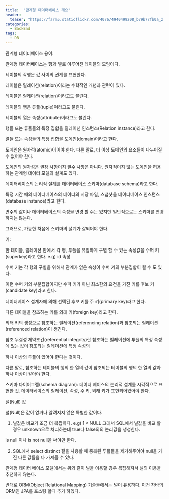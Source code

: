 ```yaml
---
title:  "관계형 데이터베이스 개요"
header:
  teaser: "https://farm5.staticflickr.com/4076/4940499208_b79b77fb0a_z.jpg"
categories: 
  - BackEnd
tags:
  - DB
---
```


관계형 데이터베이스 용어:

관계형 데이터베이스는 행과 열로 이루어진 테이블의 모임이다.

테이블의 각행은 값 사이의 관계를 표현한다.

테이블은 릴레이션(relation)이라는 수학적인 개념과 관련이 있다.

테이블은 릴레이션(relation)이라고도 불린다.

테이블의 행은 튜플(tuple)이라고도 불린다.

테이블의 열은 속성(attribute)이라고도 불린다.

행들 또는 튜플들의 특정 집합을 릴레이션 인스턴스(Relation instance)라고 한다.

열들 또는 속성들의 특정 집합을 도메인(domain)이라고 한다.

도메인은 원자적(atomic)이어야 한다. 다른 말로, 더 이상 도메인의 요소들이 나누어질 수 없어야 한다.

도메인의 원자성은 권장 사항이지 필수 사항은 아니다. 원자적이지 않는 도메인을 허용하는 관계형 데이터 모델의 설계도 있다.

데이터베이스의 논리적 설계를 데이터베이스 스키마(database schema)라고 한다.

특정 시간 때의 데이터베이스의 데이터의 저장 파일, 스냅샷을 데이터베이스 인스턴스(database instance)라고 한다.

변수의 값이나 데이터베이스의 속성을 변경 할 수는 있지만 일반적으로는 스키마를 변경하지는 않는다.

그러므로, 가능한 처음에 스키마의 설계가 잘되어야 한다.

키:

한 테이블, 릴레이션 안에서 각 행, 투플을 유일하게 구별 할 수 있는 속성값을 수퍼 키(superkey)라고 한다. e.g) id 속성

수퍼 키는 각 행의 구별을 위해서 관계가 없은 속성이 수퍼 키의 부분집합이 될 수 도 있다.

이런 수퍼 키의 부분집합이지만 수퍼 키가 아닌 최소한의 요건을 가진 키를 후보 키(candidate key)라고 한다.

데이터베이스 설계자에 의해 선택된 후보 키를 주 키(primary key)라고 한다.

다른 테이블을 참조하는 키를 외래 키(foreign key)라고 한다.

외래 키의 생성으로 참조하는 릴레이션(referencing relation)과 참조되는 릴레이션(referenced relation)이 생긴다.

참조 무결성 제약조건(referential integrity)란 참조하는 릴레이션에 투플의 특정 속성에 있는 값이 참조되는 릴레이션에 특정 속성의

하나 이상의 투플이 있어야 한다는 것이다.

다른 말로, 참조하는 테이블의 행의 한 열의 값이 참조되는 테이블의 행의 한 열의 값과 하나 이상이 같아야 한다.



스키마 다이어그램(schema diagram): 데이터 베이스의 논리적 설계를 시각적으로 표현한 것. 데이터베이스의 릴레이션, 속성, 주 키, 외래 키가 표현되어있어야 한다.





널(Null) 값

널(Null)은 값이 없거나 알려지지 않은 특별한 값이다.

1. 널값은 비교가 조금 더 복잡하다. e.g) 1 < NULL 그래서 SQL에서 널값을 비교 할 경우 unknown으로 처리하는데 true나 false외의 논리값을 생성한다.

is null 이나 is not null을 써야만 한다.

2. SQL에서 select distinct 절을 사용할 때 중복된 투플들을 제거해주어야 null을 가진 다른 값들을 다 가져올 수 있다.

관계형 데이터 베이스 모델에서는 위와 같이 널을 이용할 경우 복잡해져서 널의 이용을 추천하지 않는다. 

반대로 ORM(Object Relational Mapping) 기술들에서는 널이 유용하다. 이건 자바의 ORM인 JPA를 포스팅 할때 추가 하겠다.


